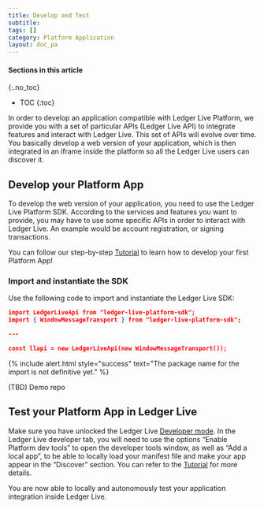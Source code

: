 ```yaml
---
title: Develop and Test
subtitle:
tags: []
category: Platform Application
layout: doc_pa
---
```


#### Sections in this article
{:.no_toc}
* TOC
{:toc}

In order to develop an application compatible with Ledger Live Platform, we provide you with a set of particular APIs (Ledger Live API) to integrate features and interact with Ledger Live. This set of APIs will evolve over time. You basically develop a web version of your application, which is then integrated in an iframe inside the platform so all the Ledger Live users can discover it.

## Develop your Platform App

To develop the web version of your application, you need to use the Ledger Live Platform SDK. According to the services and features you want to provide, you may have to use some specific APIs in order to interact with Ledger Live. An example would be account registration, or signing transactions.

You can follow our step-by-step [Tutorial](../../tutorial/introduction) to learn how to develop your first Platform App!

### Import and instantiate the SDK

Use the following code to import and instantiate the Ledger Live SDK: 

```json
import LedgerLiveApi from "ledger-live-platform-sdk";
import { WindowMessageTransport } from "ledger-live-platform-sdk";

---

const llapi = new LedgerLiveApi(new WindowMessageTransport());
```
<!--  -->
{% include alert.html style="success" text="The package name for the import is not definitive yet." %}
<!--  -->

(TBD) Demo repo

## Test your Platform App in Ledger Live

Make sure you have unlocked the Ledger Live [Developer mode](../../reference/developer-mode).
In the Ledger Live developer tab, you will need to use the options “Enable Platform dev tools” to open the developer tools window, as well as “Add a local app”, to be able to locally load your manifest file and make your app appear in the “Discover” section.
You can refer to the [Tutorial](../../tutorial/4-test) for more details.

You are now able to locally and autonomously test your application integration inside Ledger Live.
